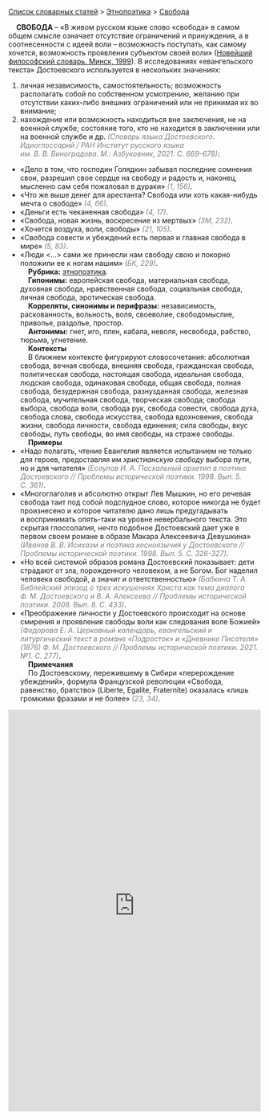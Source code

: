 <style>
st { color: Gray;
  font-style: italic;}
</style>

[Список словарных статей](https://thesaurus-dostoevsky.github.io/Thesaurus/) > [Этнопоэтика](ethnopoe.md) > [Свобода](свобода.md) 

&nbsp;&nbsp;&nbsp;&nbsp;**СВОБОДА** – «В живом русском языке слово «свобода» в самом общем смысле означает отсутствие ограничений и принуждения, а в соотнесенности с идеей воли – возможность поступать, как самому хочется, возможность проявления субъектом своей воли» ([Новейший философский словарь. Минск, 1999](https://rus-new-philosophy.slovaronline.com/1050)). В исследованиях «евангельского текста» Достоевского используется в нескольких значениях:  
1) личная независимость, самостоятельность; возможность располагать собой по собственном усмотрению, желанию при отсутствии каких-либо внешних ограничений или не принимая их во внимание; 
2) нахождение или возможность находиться вне заключения, не на военной службе; состояние того, кто не находится в заключении или на военной службе и др. <st>(Словарь языка Достоевского. Идиоглоссарий / РАН Институт русского языка им. В. В. Виноградова. М.: Азбуковник, 2021. С. 669–678)</st>:
* «Дело в том, что господин Голядкин забывал последние сомнения свои, разрешил свое сердце на свободу и радость и, наконец, мысленно сам себя пожаловал в дураки» <st>(1, 156)</st>.
* «Что же выше денег для арестанта? Свобода или хоть какая-нибудь мечта о свободе» <st>(4, 66)</st>.
* «Деньги есть чеканенная свобода» <st>(4, 17)</st>.
* «Свобода, новая жизнь,  воскресение из мертвых» <st>(ЗМ, 232)</st>.
* «Хочется воздуха, воли, свободы» <st>(21, 105)</st>.
* «Свобода совести и убеждений есть первая  и главная свобода  в мире» <st>(5, 83)</st>. 
* «Люди <…>  сами же принесли нам свободу свою и покорно положили ее к ногам нашим» <st>(БК, 229)</st>.  
&nbsp;&nbsp;&nbsp;&nbsp;**Рубрика:** [этнопоэтика](ethnopoe.md).  
&nbsp;&nbsp;&nbsp;&nbsp;**Гипонимы:** европейская свобода, материальная свобода, духовная свобода, нравственная свобода, социальная свобода, личная свобода, эротическая свобода.  
&nbsp;&nbsp;&nbsp;&nbsp;**Корреляты, синонимы и перифразы:** независимость, раскованность, вольность,  воля, своеволие, свободомыслие, приволье, раздолье, простор.  
&nbsp;&nbsp;&nbsp;&nbsp;**Антонимы:** гнет, иго,  плен, кабала, неволя, несвобода, рабство, тюрьма, угнетение.  
&nbsp;&nbsp;&nbsp;&nbsp;**Контексты**  
&nbsp;&nbsp;&nbsp;&nbsp;В ближнем контексте фигурируют словосочетания: абсолютная свобода, вечная свобода, внешняя свобода, гражданская свобода, политическая свобода, настоящая свобода, идеальная свобода, людская свобода, одинаковая свобода, общая свобода, полная свобода, безудержная свобода, разнузданная свобода, железная свобода, мучительная свобода, творческая свобода; свобода выбора, свобода воли, свобода рук, свобода совести, свобода духа, свобода слова, свобода искусства, свобода вдохновения, свобода жизни, свобода личности, свобода единения; сила свободы, вкус свободы, путь свободы, во имя свободы, на страже свободы.  
&nbsp;&nbsp;&nbsp;&nbsp;**Примеры**  
* «Надо полагать, чтение Евангелия является испытанием не только для героев, предоставляя им *христианскую свободу* выбора пути, но и для читателя» <st>(Есаулов И. А. Пасхальный архетип в поэтике Достоевского // Проблемы исторической поэтики. 1998. Вып. 5. С. 361)</st>. 
* «Многоглаголив и абсолютно открыт Лев Мышкин, но его речевая свобода таит под собой подспудное слово, которое никогда не будет произнесено и которое читателю дано лишь предугадывать и воспринимать опять-таки на уровне невербального текста. Это скрытая глоссолалия, нечто подобное Достоевский дает уже в первом своем романе в образе Макара Алексеевича Девушкина» <st>(Иванов В. В. Исихазм и поэтика косноязычия у Достоевского // Проблемы исторической поэтики. 1998. Вып. 5. С. 326-327)</st>.  
* «Но всей системой образов романа Достоевский показывает: дети страдают от зла, порожденного человеком, а не Богом. Бог наделил человека свободой, а значит и ответственностью» <st>(Бабкина Т. А. Библейский эпизод о трех искушениях Христа как тема диалога Ф. М. Достоевского и В. А. Алексеева // Проблемы исторической поэтики. 2008. Вып. 8. С. 433)</st>.  
* «Преображение личности у Достоевского происходит на основе смирения и проявления свободы воли как следования воле Божией» <st>(Федорова Е. А. Церковный календарь, евангельский и литургический текст в романе «Подросток» и «Дневнике Писателя» (1876) Ф. М. Достоевского // Проблемы исторической поэтики. 2021. №1. С. 277)</st>.  <br>
&nbsp;&nbsp;&nbsp;&nbsp;**Примечания**  
&nbsp;&nbsp;&nbsp;&nbsp;По Достоевскому, пережившему в Сибири «перерождение убеждений», формула Французской революции «Свобода, равенство, братство» (Liberte,  Egalite, Fraternite)  оказалась «лишь громкими фразами и не более» <st>(23, 34)</st>.


<iframe src="https://thesaurus-dostoevsky.github.io/nk/свобода.html" style="border:0px;width:100%;height:800px" allowfullscreen="true" webkitallowfullscreen="true" mozallowfullscreen="true">
